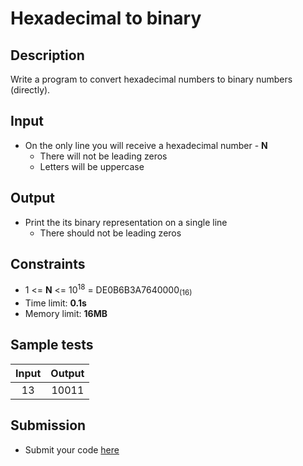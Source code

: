 # Hexadecimal to binary

## Description
Write a program to convert hexadecimal numbers to binary numbers (directly).

## Input
- On the only line you will receive a hexadecimal number - **N**
  - There will not be leading zeros
  - Letters will be uppercase

## Output
- Print the its binary representation on a single line
  - There should not be leading zeros

## Constraints
- 1 <= **N** <= 10<sup>18</sup> = DE0B6B3A7640000<sub>(16)</sub>
- Time limit: **0.1s**
- Memory limit: **16MB**

## Sample tests

| Input | Output |
|:-----:|:------:|
| 13    | 10011  |

## Submission
- Submit your code [here](http://bgcoder.com/Contests/Compete/Index/318#4)
